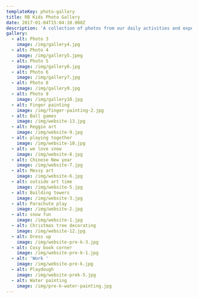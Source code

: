 ```yaml
---
templateKey: photo-gallery
title: RB Kids Photo Gallery
date: 2017-01-04T15:04:10.000Z
description: 'A collection of photos from our daily activities and experiences. '
gallery:
  - alt: Photo 3
    image: /img/gallery4.jpg
  - alt: Photo 4
    image: /img/gallery5.jpeg
  - alt: Photo 5
    image: /img/gallery6.jpg
  - alt: Photo 6
    image: /img/gallery7.jpg
  - alt: Photo 8
    image: /img/gallery9.jpg
  - alt: Photo 9
    image: /img/gallery10.jpg
  - alt: Finger painting
    image: /img/finger-painting-2.jpg
  - alt: Ball games
    image: /img/website-13.jpg
  - alt: Reggio art
    image: /img/website-9.jpg
  - alt: playing together
    image: /img/website-10.jpg
  - alt: we love snow
    image: /img/website-8.jpg
  - alt: Chinese New year
    image: /img/website-7.jpg
  - alt: Messy art
    image: /img/website-6.jpg
  - alt: outside art time
    image: /img/website-5.jpg
  - alt: Building towers
    image: /img/website-3.jpg
  - alt: Parachute play
    image: /img/website-2.jpg
  - alt: snow fun
    image: /img/website-1.jpg
  - alt: Christmas tree decorating
    image: /img/website-12.jpg
  - alt: Dress up
    image: /img/website-pre-k-3.jpg
  - alt: Cosy book corner
    image: /img/website-pre-k-1.jpg
  - alt: 'Work '
    image: /img/website-pre-k.jpg
  - alt: Playdough
    image: /img/website-prek-5.jpg
  - alt: Water painting
    image: /img/pre-k-water-painting.jpg
---
```


